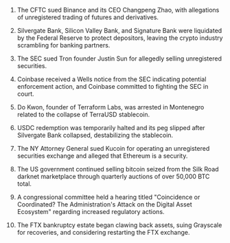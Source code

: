 1. The CFTC sued Binance and its CEO Changpeng Zhao, with allegations of unregistered trading of futures and derivatives.
    
2. Silvergate Bank, Silicon Valley Bank, and Signature Bank were liquidated by the Federal Reserve to protect depositors, leaving the crypto industry scrambling for banking partners.
    
3. The SEC sued Tron founder Justin Sun for allegedly selling unregistered securities.
    
4. Coinbase received a Wells notice from the SEC indicating potential enforcement action, and Coinbase committed to fighting the SEC in court.
    
5. Do Kwon, founder of Terraform Labs, was arrested in Montenegro related to the collapse of TerraUSD stablecoin.
    
6. USDC redemption was temporarily halted and its peg slipped after Silvergate Bank collapsed, destabilizing the stablecoin.
    
7. The NY Attorney General sued Kucoin for operating an unregistered securities exchange and alleged that Ethereum is a security.
    
8. The US government continued selling bitcoin seized from the Silk Road darknet marketplace through quarterly auctions of over 50,000 BTC total.
    
9. A congressional committee held a hearing titled "Coincidence or Coordinated? The Administration's Attack on the Digital Asset Ecosystem" regarding increased regulatory actions.
    
10. The FTX bankruptcy estate began clawing back assets, suing Grayscale for recoveries, and considering restarting the FTX exchange.
